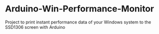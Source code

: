 # Arduino-Win-Performance-Monitor
Project to print instant performance data of your Windows system to the SSD1306 screen with Arduino
